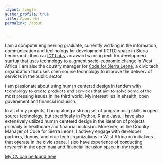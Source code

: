 ```yaml
---
layout: single
author_profile: true
title: About Me!
permalink: /about


---
```


I am a computer engineering graduate, currently working in the information, communication
and technology for development (ICTD) space in Sierra Leone and Liberia at [iDT Labs](https://idtlabs.xyz), an award winning
tech for development startup that uses technology to augment socio-economic change in West Africa. I am also
the country manager for [Code for Sierra Leone](https://codeforsierraleone.org), a civic tech organization that uses
open source technology to improve the delivery of services in the public sector.

I am passionate about using human centered design in tandem with technology to
create products and services that aim to solve some of the most pressing issues in the
third world. My interest lies in ehealth, open government and financial inclusion.

In all of my projects, I bring along a strong set of programming skills in open
source technology, but specifically in Python, R and Java. I have also
extensively utilized human centered design in the ideation of projects primarily in
healthcare and financial inclusion. Moreover, as the Country Manager of Code
for Sierra Leone, I actively engage with developer partners, donors, and
civic tech organizations in West Africa on initiatives that operate in the civic space. I also have experience of conducting
research in the open data and financial inclusion space in the region.  

[My CV can be found here](/pdfs/CV_Usman_Khaliq.pdf)
